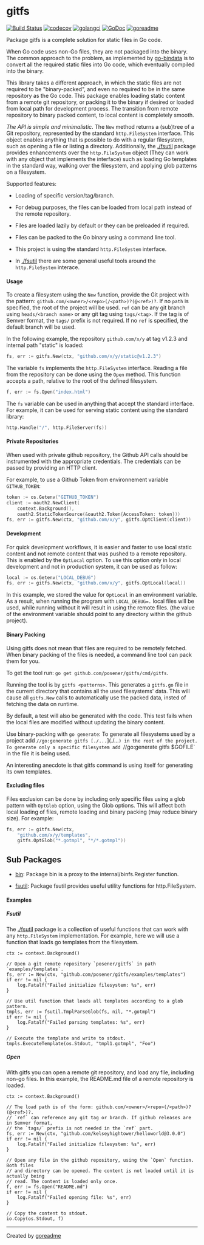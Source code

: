 # gitfs

[![Build Status](https://travis-ci.org/posener/gitfs.svg?branch=master)](https://travis-ci.org/posener/gitfs)
[![codecov](https://codecov.io/gh/posener/gitfs/branch/master/graph/badge.svg)](https://codecov.io/gh/posener/gitfs)
[![golangci](https://golangci.com/badges/github.com/posener/gitfs.svg)](https://golangci.com/r/github.com/posener/gitfs)
[![GoDoc](https://godoc.org/github.com/posener/gitfs?status.svg)](http://godoc.org/github.com/posener/gitfs)
[![goreadme](https://goreadme.herokuapp.com/badge/posener/gitfs.svg)](https://goreadme.herokuapp.com)

Package gitfs is a complete solution for static files in Go code.

When Go code uses non-Go files, they are not packaged into the binary.
The common approach to the problem, as implemented by
[go-bindata](https://github.com/jteeuwen/go-bindata)
is to convert all the required static files into Go code, which
eventually compiled into the binary.

This library takes a different approach, in which the static files are not
required to be "binary-packed", and even no required to be in the same repository
as the Go code. This package enables loading static content from a remote
git repository, or packing it to the binary if desired or loaded
from local path for development process. The transition from remote repository
to binary packed content, to local content is completely smooth.

*The API is simple and minimalistic*. The `New` method returns a (sub)tree
of a Git repository, represented by the standard `http.FileSystem` interface.
This object enables anything that is possible to do with a regular filesystem,
such as opening a file or listing a directory.
Additionally, the [./fsutil](./fsutil) package provides enhancements over the `http.FileSystem`
object (They can work with any object that implements the interface) such
as loading Go templates in the standard way, walking over the filesystem,
and applying glob patterns on a filesystem.

Supported features:

* Loading of specific version/tag/branch.

* For debug purposes, the files can be loaded from local path instead of the
remote repository.

* Files are loaded lazily by default or they can be preloaded if required.

* Files can be packed to the Go binary using a command line tool.

* This project is using the standard `http.FileSystem` interface.

* In [./fsutil](./fsutil) there are some general useful tools around the
`http.FileSystem` interace.

#### Usage

To create a filesystem using the `New` function, provide the Git
project with the pattern: `github.com/<owner>/<repo>(/<path>)?(@<ref>)?`.
If no `path` is specified, the root of the project will be used.
`ref` can be any git branch using `heads/<branch name>` or any
git tag using `tags/<tag>`. If the tag is of Semver format, the `tags/`
prefix is not required. If no `ref` is specified, the default branch will
be used.

In the following example, the repository `github.com/x/y` at tag v1.2.3
and internal path "static" is loaded:

```go
fs, err := gitfs.New(ctx, "github.com/x/y/static@v1.2.3")
```

The variable `fs` implements the `http.FileSystem` interface.
Reading a file from the repository can be done using the `Open` method.
This function accepts a path, relative to the root of the defined
filesystem.

```go
f, err := fs.Open("index.html")
```

The `fs` variable can be used in anything that accept the standard interface.
For example, it can be used for serving static content using the standard
library:

```go
http.Handle("/", http.FileServer(fs))
```

#### Private Repositories

When used with private github repository, the Github API calls should be
instrumented with the appropriate credentials. The credentials can be
passed by providing an HTTP client.

For example, to use a Github Token from environnement variable `GITHUB_TOKEN`:

```go
token := os.Getenv("GITHUB_TOKEN")
client := oauth2.NewClient(
	context.Background(),
	oauth2.StaticTokenSource(&oauth2.Token{AccessToken: token}))
fs, err := gitfs.New(ctx, "github.com/x/y", gitfs.OptClient(client))
```

#### Development

For quick development workflows, it is easier and faster to use local static
content and not remote content that was pushed to a remote repository.
This is enabled by the `OptLocal` option. To use this option only in
local development and not in production system, it can be used as follow:

```go
local := os.Getenv("LOCAL_DEBUG")
fs, err := gitfs.New(ctx, "github.com/x/y", gitfs.OptLocal(local))
```

In this example, we stored the value for `OptLocal` in an environment
variable. As a result, when running the program with `LOCAL_DEBUG=.`
local files will be used, while running without it will result in using
the remote files. (the value of the environment variable should point
to any directory within the github project).

#### Binary Packing

Using gitfs does not mean that files are required to be remotely fetched.
When binary packing of the files is needed, a command line tool can pack
them for you.

To get the tool run: `go get github.com/posener/gitfs/cmd/gitfs`.

Running the tool is by `gitfs <patterns>`. This generates a `gitfs.go`
file in the current directory that contains all the used filesystems' data.
This will cause all `gitfs.New` calls to automatically use the packed data,
insted of fetching the data on runtime.

By default, a test will also be generated with the code. This test fails
when the local files are modified without updating the binary content.

Use binary-packing with `go generate`: To generate all filesystems used
by a project add `//go:generate gitfs [./...`](./...`) in the root of the project.
To generate only a specific filesystem add `//go:generate gitfs $GOFILE` in
the file it is being used.

An interesting anecdote is that gitfs command is using itself for generating
its own templates.

#### Excluding files

Files exclusion can be done by including only specific files using a glob
pattern with `OptGlob` option, using the Glob options. This will affect
both local loading of files, remote loading and binary packing (may
reduce binary size). For example:

```go
fs, err := gitfs.New(ctx,
	"github.com/x/y/templates",
	gitfs.OptGlob("*.gotmpl", "*/*.gotmpl"))
```

## Sub Packages

* [bin](./bin): Package bin is a proxy to the internal/binfs.Register function.

* [fsutil](./fsutil): Package fsutil provides useful utility functions for http.FileSystem.

#### Examples

##### Fsutil

The [./fsutil](./fsutil) package is a collection of useful functions that can work with
any `http.FileSystem` implementation.
For example, here we will use a function that loads go templates from the
filesystem.

```golang
ctx := context.Background()

// Open a git remote repository `posener/gitfs` in path `examples/templates`.
fs, err := New(ctx, "github.com/posener/gitfs/examples/templates")
if err != nil {
    log.Fatalf("Failed initialize filesystem: %s", err)
}

// Use util function that loads all templates according to a glob pattern.
tmpls, err := fsutil.TmplParseGlob(fs, nil, "*.gotmpl")
if err != nil {
    log.Fatalf("Failed parsing templates: %s", err)
}

// Execute the template and write to stdout.
tmpls.ExecuteTemplate(os.Stdout, "tmpl1.gotmpl", "Foo")
```

##### Open

With gitfs you can open a remote git repository, and load any file,
including non-go files.
In this example, the README.md file of a remote repository is loaded.

```golang
ctx := context.Background()

// The load path is of the form: github.com/<owner>/<repo>(/<path>)?(@<ref>)?.
// `ref` can reference any git tag or branch. If github releases are in Semver format,
// the `tags/` prefix is not needed in the `ref` part.
fs, err := New(ctx, "github.com/kelseyhightower/helloworld@3.0.0")
if err != nil {
    log.Fatalf("Failed initialize filesystem: %s", err)
}

// Open any file in the github repository, using the `Open` function. Both files
// and directory can be opened. The content is not loaded until it is actually being
// read. The content is loaded only once.
f, err := fs.Open("README.md")
if err != nil {
    log.Fatalf("Failed opening file: %s", err)
}

// Copy the content to stdout.
io.Copy(os.Stdout, f)
```


---

Created by [goreadme](https://github.com/apps/goreadme)
